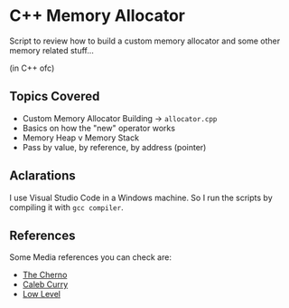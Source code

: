 # C++ Memory Allocator

Script to review how to build a custom memory allocator and some other memory related stuff... 

(in C++ ofc)

## Topics Covered
- Custom Memory Allocator Building -> `allocator.cpp`
- Basics on how the "new" operator works
- Memory Heap v Memory Stack
- Pass by value, by reference, by address (pointer)

## Aclarations
I use Visual Studio Code in a Windows machine. So I run the scripts by compiling it with `gcc compiler`.

## References

Some Media references you can check are:
- [The Cherno](https://www.youtube.com/@TheCherno)
- [Caleb Curry](https://www.youtube.com/@codebreakthrough)
- [Low Level](https://www.youtube.com/@LowLevel-TV)
